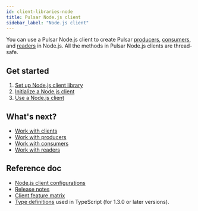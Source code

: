 ```yaml
---
id: client-libraries-node
title: Pulsar Node.js client
sidebar_label: "Node.js client"
---
```


You can use a Pulsar Node.js client to create Pulsar [producers](concepts-clients.md#producer), [consumers](concepts-clients.md#consumer), and [readers](concepts-clients.md#reader) in Node.js. All the methods in Pulsar Node.js clients are thread-safe.

## Get started

1. [Set up Node.js client library](client-libraries-node-setup.md)
2. [Initialize a Node.js client](client-libraries-node-initialize.md)
3. [Use a Node.js client](client-libraries-node-use.md)

## What's next?

- [Work with clients](client-libraries-clients.md)
- [Work with producers](client-libraries-producers.md)
- [Work with consumers](client-libraries-consumers.md)
- [Work with readers](client-libraries-readers.md)

## Reference doc

- [Node.js client configurations](client-libraries-node-configs.md)
- [Release notes](/release-notes/client-node)
- [Client feature matrix](/client-feature-matrix/)
- [Type definitions](https://github.com/apache/pulsar-client-node/blob/master/index.d.ts) used in TypeScript (for 1.3.0 or later versions).